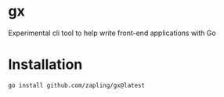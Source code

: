 # gx

Experimental cli tool to help write front-end applications with Go

# Installation

```
go install github.com/zapling/gx@latest
```
